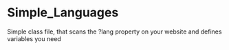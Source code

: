 # Simple_Languages
Simple class file, that scans the ?lang property on your website and defines variables you need
